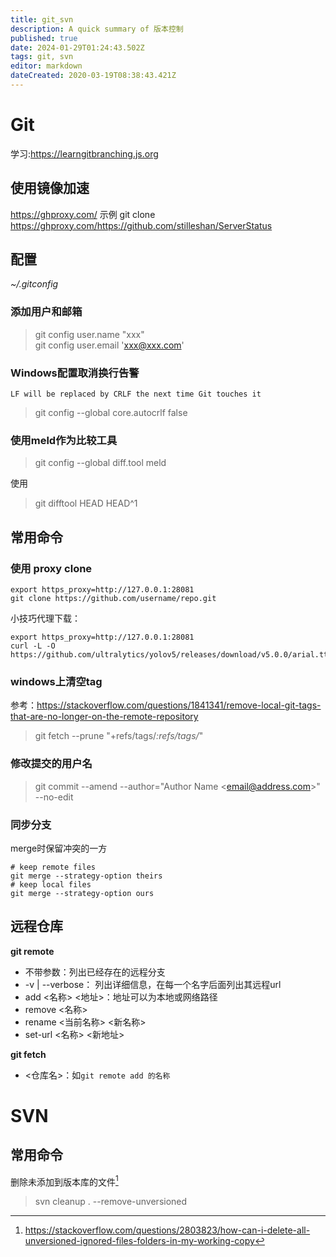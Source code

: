 ```yaml
---
title: git_svn
description: A quick summary of 版本控制
published: true
date: 2024-01-29T01:24:43.502Z
tags: git, svn
editor: markdown
dateCreated: 2020-03-19T08:38:43.421Z
---
```


# Git
学习:https://learngitbranching.js.org

## 使用镜像加速
https://ghproxy.com/
示例
git clone https://ghproxy.com/https://github.com/stilleshan/ServerStatus

## 配置
*~/.gitconfig*
### 添加用户和邮箱
>git config user.name "xxx"  
git config user.email 'xxx@xxx.com' 

### Windows配置取消换行告警
```
LF will be replaced by CRLF the next time Git touches it
```
>git config --global core.autocrlf false
### 使用meld作为比较工具
>git config --global  diff.tool  meld

使用
>git difftool HEAD HEAD^1

## 常用命令
### 使用 proxy clone
```
export https_proxy=http://127.0.0.1:28081
git clone https://github.com/username/repo.git
```
小技巧代理下载：
```
export https_proxy=http://127.0.0.1:28081
curl -L -O  https://github.com/ultralytics/yolov5/releases/download/v5.0.0/arial.ttl
```

### windows上清空tag
参考：https://stackoverflow.com/questions/1841341/remove-local-git-tags-that-are-no-longer-on-the-remote-repository

>git fetch --prune <remote> "+refs/tags/*:refs/tags/*"


### 修改提交的用户名
> git commit --amend --author="Author Name \<email@address.com\>" --no-edit

### 同步分支

merge时保留冲突的一方
```
# keep remote files
git merge --strategy-option theirs
# keep local files
git merge --strategy-option ours
```
  
## 远程仓库
**git remote**

- 不带参数：列出已经存在的远程分支
- -v | --verbose： 列出详细信息，在每一个名字后面列出其远程url
- add <名称> <地址>：地址可以为本地或网络路径
- remove <名称>
- rename <当前名称> <新名称>
- set-url <名称> <新地址>


**git fetch**

- <仓库名>：如`git remote add 的名称`


# SVN
## 常用命令

删除未添加到版本库的文件[^svnRemove]
>svn cleanup . --remove-unversioned

[^svnRemove]:https://stackoverflow.com/questions/2803823/how-can-i-delete-all-unversioned-ignored-files-folders-in-my-working-copy